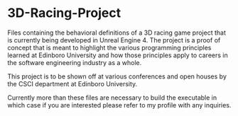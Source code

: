 # 3D-Racing-Project

Files containing the behavioral definitions of a 3D racing game project that is currently being developed in Unreal Engine 4.
The project is a proof of concept that is meant to highlight the various programming principles learned at Edinboro University
and how those principles apply to careers in the software engineering industry as a whole.

This project is to be shown off at various conferences and open houses by the CSCI department at Edinboro University.

Currently more than these files are necessary to build the executable in which case if you are interested please refer to my
profile with any inquiries.
